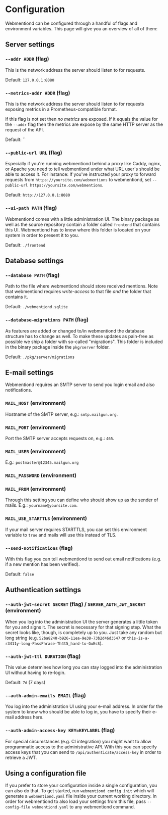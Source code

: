 # Configuration

Webmentiond can be configured through a handful of flags and environment
variables. This page will give you an overview of all of them:


## Server settings

### `--addr ADDR` (flag)

This is the network address the server should listen to for requests.

Default: `127.0.0.1:8080`

### `--metrics-addr ADDR` (flag)

This is the network address the server should listen to for requests exposing
metrics in a Prometheus-compatible format.

If this flag is not set then *no metrics* are exposed. If it equals the value
for the `--addr` flag then the metrics are expose by the same HTTP server as
the request of the API.

Default: ``


### `--public-url URL` (flag)

Especially if you're running webmentiond behind a proxy like Caddy, nginx, or
Apache you need to tell webmentiond under what URL user's should be able to
access it. For instance: If you've instructed your proxy to forward requests
from `https://yoursite.com/webmentions` to webmentiond, set `--public-url
https://yoursite.com/webmentions`.

Default: `http://127.0.0.1:8080`


### `--ui-path PATH` (flag)

Webmentiond comes with a little administration UI. The binary package as well
as the source repository contain a folder called `frontend` that contains this
UI. Webmentiond has to know where this folder is located on your system in
order to present it to you.

Default: `./frontend`


## Database settings

### `--database PATH` (flag)

Path to the file where webmentiond should store received mentions. Note that
webmentiond requires *write-access* to that file *and* the folder that contains
it.

Default: `./webmentiond.sqlite`


### `--database-migrations PATH` (flag)

As features are added or changed to/in webmentiond the database structure has
to change as well. To make these updates as pain-free as possible we ship a
folder with so-called "migrations". This folder is included in the binary
package inside the `pkg/server` folder.

Default: `./pkg/server/migrations`

## E-mail settings

Webmentiond requires an SMTP server to send you login email and also
notifications.

### `MAIL_HOST` (environment)

Hostname of the SMTP server, e.g.: `smtp.mailgun.org`.

### `MAIL_PORT` (environment)

Port the SMTP server accepts requests on, e.g.: `465`.

### `MAIL_USER` (environment)

E.g.: `postmaster@12345.mailgun.org`

### `MAIL_PASSWORD` (environment)
### `MAIL_FROM` (environment)

Through this setting you can define who should show up as the sender of mails.
E.g.: `yourname@yoursite.com`.

### `MAIL_USE_STARTTLS` (environment)

If your mail server requires STARTTLS, you can set this environment variable to
`true` and mails will use this instead of TLS.


### `--send-notifications` (flag)

With this flag you can tell webmentiond to send out email notifications (e.g.
if a new mention has been verified).

Default: `false`


## Authentication settings

### `--auth-jwt-secret SECRET` (flag) / `SERVER_AUTH_JWT_SECRET` (environment)

When you log into the administration UI the server generates a little token for
you and signs it. The secret is necessary for that signing step. What the
secret looks like, though, is completely up to you. Just take any random but
long string (e.g. `52ba8240-b926-11ea-9e38-73b2d46d3547` or
`this-is-a-r3411y-long-PassPhrase-Th4t5_hard-to-GuEsS`).

### `--auth-jwt-ttl DURATION` (flag)

This value determines how long you can stay logged into the administration UI
without having to re-login.

Default: `7d` (7 days)

### `--auth-admin-emails EMAIL` (flag)

You log into the administration UI using your e-mail address. In order for the
system to know who should be able to log in, you have to specify their e-mail
address here.

### `--auth-admin-access-key KEY=KEYLABEL` (flag)

For special circumstances (e.g. CI integration) you might want to allow
programmatic access to the administrative API. With this you can specify access
keys that you can send to `/api/authenticate/access-key` in order to retrieve a
JWT.


## Using a configuration file

If you prefer to store your configuration inside a single configuration, you
can also do that. To get started, run `webmentiond config init` which will
generate a `webmentiond.yaml` file inside your current working directory. In
order for webmentiond to also load your settings from this file, pass
`--config-file webmentiond.yaml` to any webmentiond command.

